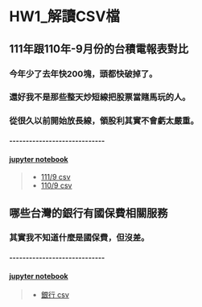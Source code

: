 # HW1_解讀CSV檔
## 111年跟110年-9月份的台積電報表對比
### 今年少了去年快200塊，頭都快破掉了。
### 還好我不是那些整天炒短線把股票當賭馬玩的人。
### 從很久以前開始放長線，領股利其實不會虧太嚴重。
#### -----------------------------
#### [jupyter notebook](https://github.com/Robbish1106/PL/blob/main/hw1/Homework1%20(1).ipynb)
> * [111/9 csv](https://github.com/Robbish1106/PL/blob/main/hw1/STOCK_DAY_2330_202209.csv)
> * [110/9 csv](https://github.com/Robbish1106/PL/blob/main/hw1/STOCK_DAY_2330_202109.csv)

## 哪些台灣的銀行有國保費相關服務
### 其實我不知道什麼是國保費，但沒差。
#### -----------------------------
#### [jupyter notebook](https://github.com/Robbish1106/PL/blob/main/hw1/hw1_rework.ipynb)
> * [銀行 csv](https://github.com/Robbish1106/PL/blob/main/hw1/A17000000J-020024-sW1.csv)
